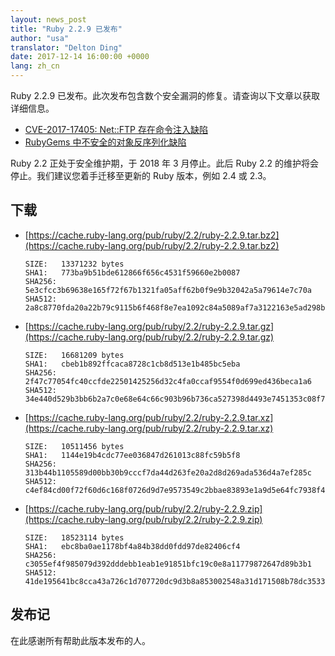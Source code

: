 ```yaml
---
layout: news_post
title: "Ruby 2.2.9 已发布"
author: "usa"
translator: "Delton Ding"
date: 2017-12-14 16:00:00 +0000
lang: zh_cn
---
```


Ruby 2.2.9 已发布。此次发布包含数个安全漏洞的修复。请查询以下文章以获取详细信息。

* [CVE-2017-17405: Net::FTP 存在命令注入缺陷](/zh_cn/news/2017/12/14/net-ftp-command-injection-cve-2017-17405/)
* [RubyGems 中不安全的对象反序列化缺陷](http://blog.rubygems.org/2017/10/09/unsafe-object-deserialization-vulnerability.html)

Ruby 2.2 正处于安全维护期，于 2018 年 3 月停止。此后 Ruby 2.2 的维护将会停止。我们建议您着手迁移至更新的 Ruby 版本，例如 2.4 或 2.3。

## 下载

* [https://cache.ruby-lang.org/pub/ruby/2.2/ruby-2.2.9.tar.bz2](https://cache.ruby-lang.org/pub/ruby/2.2/ruby-2.2.9.tar.bz2)

      SIZE:   13371232 bytes
      SHA1:   773ba9b51bde612866f656c4531f59660e2b0087
      SHA256: 5e3cfcc3b69638e165f72f67b1321fa05aff62b0f9e9b32042a5a79614e7c70a
      SHA512: 2a8c8770fda20a22b79c9115b6f468f8e7ea1092c84a5089af7a3122163e5ad298b493e6637e4d93ba02d899d8a619c94064dda8ac98cf3b93f64f45d5401085

* [https://cache.ruby-lang.org/pub/ruby/2.2/ruby-2.2.9.tar.gz](https://cache.ruby-lang.org/pub/ruby/2.2/ruby-2.2.9.tar.gz)

      SIZE:   16681209 bytes
      SHA1:   cbeb1b892ffcaca8728c1cb8d513e1b485bc5eba
      SHA256: 2f47c77054fc40ccfde22501425256d32c4fa0ccaf9554f0d699ed436beca1a6
      SHA512: 34e440d529b3bb6b2a7c0e68e64c66c903b96b736ca527398d4493e7451353c08f7cc68b83c55011b53d76411c118fcb3c9e70c1a08439a591eeee98c430c297

* [https://cache.ruby-lang.org/pub/ruby/2.2/ruby-2.2.9.tar.xz](https://cache.ruby-lang.org/pub/ruby/2.2/ruby-2.2.9.tar.xz)

      SIZE:   10511456 bytes
      SHA1:   1144e19b4cdc77ee036847d261013c88fc59b5f8
      SHA256: 313b44b1105589d00bb30b9cccf7da44d263fe20a2d8d269ada536d4a7ef285c
      SHA512: c4ef84cd00f72f60d6c168f0726d9d7e9573549c2bbae83893e1a9d5e64fc7938f4c9d50a47147b28b37cbf36263f95e10a810c0797bad941775a48d75a8c933

* [https://cache.ruby-lang.org/pub/ruby/2.2/ruby-2.2.9.zip](https://cache.ruby-lang.org/pub/ruby/2.2/ruby-2.2.9.zip)

      SIZE:   18523114 bytes
      SHA1:   ebc8ba0ae1178bf4a84b38dd0fdd97de82406cf4
      SHA256: c3055ef4f985079d392dddebb1eab1e91851bfc19c0e8a11779872647d89b3b1
      SHA512: 41de195641bc8cca43a726c1d707720dc9d3b8a853002548a31d171508b78dc353328c9a526dfbbc76493307c0e9e5fce669cc9fc3efc9626f84f2af5aca1a55

## 发布记

在此感谢所有帮助此版本发布的人。
